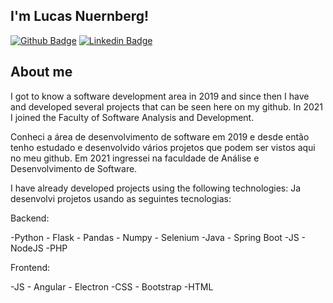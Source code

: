 ## I'm Lucas Nuernberg!


[![Github Badge](https://img.shields.io/badge/-Github-000?style=flat-square&logo=Github&logoColor=white&link=https://github.com/lucasnuernberg)](https://github.com/lucasnuernberg)
[![Linkedin Badge](https://img.shields.io/badge/-LinkedIn-blue?style=flat-square&logo=Linkedin&logoColor=white&link=https://www.linkedin.com/in/lucas-nuernberg-a0951a1b3/)](https://www.linkedin.com/in/lucas-nuernberg-a0951a1b3/)

## About me
I got to know a software development area in 2019 and since then I have and developed several projects that can be seen here on my github. In 2021 I joined the Faculty of Software Analysis and Development.

Conheci a área de desenvolvimento de software em 2019 e desde então tenho estudado e desenvolvido vários projetos que podem ser vistos aqui no meu github. Em 2021 ingressei na faculdade de Análise e Desenvolvimento de Software.

I have already developed projects using the following technologies:
Ja desenvolvi projetos usando as seguintes tecnologias:

Backend:

-Python - Flask - Pandas - Numpy - Selenium
-Java - Spring Boot
-JS - NodeJS
-PHP

Frontend:

-JS - Angular - Electron
-CSS - Bootstrap
-HTML
